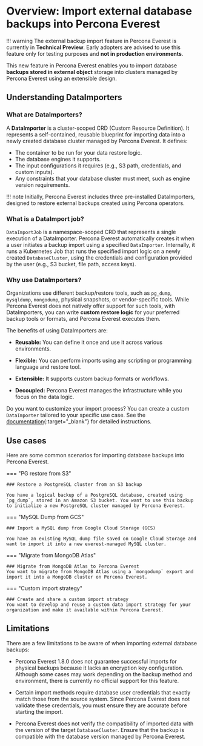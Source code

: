 # Overview: Import external database backups into Percona Everest

!!! warning
    The external backup import feature in Percona Everest is currently in **Technical Preview**. Early adopters are advised to use this feature only for testing purposes and **not in production environments**.


This new feature in Percona Everest enables you to import database **backups stored in external object** storage into clusters managed by Percona Everest using an extensible design.

## Understanding DataImporters

### What are DataImporters?

A **DataImporter** is a cluster-scoped CRD (Custom Resource Definition). It represents a self-contained, reusable blueprint for importing data into a newly created database cluster managed by Percona Everest. It defines:

- The container to be run for your data restore logic.
- The database engines it supports.
- The input configurations it requires (e.g., S3 path, credentials, and custom inputs).
- Any constraints that your database cluster must meet, such as engine version requirements.

!!! note
    Initially, Percona Everest includes three pre-installed DataImporters, designed to restore external backups created using Percona operators.

### What is a DataImport job?

`DataImportJob` is a namespace-scoped CRD that represents a single execution of a DataImporter. Percona Everest automatically creates it when a user initiates a backup import using a specified `DataImporter`. Internally, it runs a Kubernetes Job that runs the specified import logic on a newly created `DatabaseCluster`, using the credentials and configuration provided by the user (e.g., S3 bucket, file path, access keys).

### Why use DataImporters?

Organizations use different backup/restore tools, such as `pg_dump`, `mysqldump`, `mongodump`, physical snapshots, or vendor-specific tools. While Percona Everest does not natively offer support for such tools, with DataImporters, you can write **custom restore logic** for your preferred backup tools or formats, and Percona Everest executes them.

The benefits of using DataImporters are:

- **Reusable:** You can define it once and use it across various environments.

- **Flexible:** You can perform imports using any scripting or programming language and restore tool.

- **Extensible:** It supports custom backup formats or workflows.

- **Decoupled:** Percona Everest manages the infrastructure while you focus on the data logic.


Do you want to customize your import process? You can create a custom `DataImporter` tailored to your specific use case. See the [documentation](https://github.com/percona/everest-operator/blob/main/docs/guides/build_your_own_dataimporter.md){:target="_blank"} for detailed instructions.


## Use cases

Here are some common scenarios for importing database backups into Percona Everest.

=== "PG restore from S3"

    ### Restore a PostgreSQL cluster from an S3 backup

    You have a logical backup of a PostgreSQL database, created using `pg_dump`, stored in an Amazon S3 bucket. You want to use this backup to initialize a new PostgreSQL cluster managed by Percona Everest.

=== "MySQL Dump from GCS"
    
    ### Import a MySQL dump from Google Cloud Storage (GCS)

    You have an existing MySQL dump file saved on Google Cloud Storage and want to import it into a new everest-managed MySQL cluster.

=== "Migrate from MongoDB Atlas"

    ### Migrate from MongoDB Atlas to Percona Everest
    You want to migrate from MongoDB Atlas using a `mongodump` export and import it into a MongoDB cluster on Percona Everest.

=== "Custom import strategy"

    ### Create and share a custom import strategy
    You want to develop and reuse a custom data import strategy for your organization and make it available within Percona Everest.

## Limitations

There are a few limitations to be aware of when importing external database backups:

- Percona Everest 1.8.0 does not guarantee successful imports for physical backups because it lacks an encryption key configuration. Although some cases may work depending on the backup method and environment, there is currently no official support for this feature.

- Certain import methods require database user credentials that exactly match those from the source system. Since Percona Everest does not validate these credentials, you must ensure they are accurate before starting the import.

- Percona Everest does not verify the compatibility of imported data with the version of the target `DatabaseCluster`. Ensure that the backup is compatible with the database version managed by Percona Everest.






        







